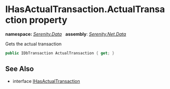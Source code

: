 # IHasActualTransaction.ActualTransaction property
**namespace:** *[Serenity.Data](../../README.md#serenity.data-namespace)*   **assembly**: *[Serenity.Net.Data](../../README.md)*

Gets the actual transaction

```csharp
public IDbTransaction ActualTransaction { get; }
```

## See Also

* interface [IHasActualTransaction](../IHasActualTransaction.md)